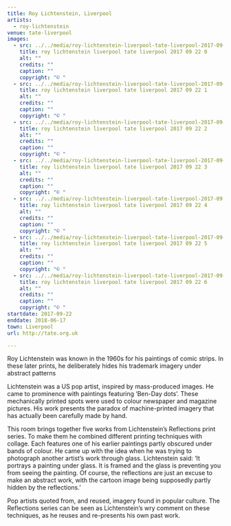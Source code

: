 ```yaml
---
title: Roy Lichtenstein, Liverpool
artists:
  - roy-lichtenstein
venue: tate-liverpool
images:
  - src: ../../media/roy-lichtenstein-liverpool-tate-liverpool-2017-09-22-0.webp
    title: roy lichtenstein liverpool tate liverpool 2017 09 22 0
    alt: ""
    credits: ""
    caption: ""
    copyright: "© "
  - src: ../../media/roy-lichtenstein-liverpool-tate-liverpool-2017-09-22-1.webp
    title: roy lichtenstein liverpool tate liverpool 2017 09 22 1
    alt: ""
    credits: ""
    caption: ""
    copyright: "© "
  - src: ../../media/roy-lichtenstein-liverpool-tate-liverpool-2017-09-22-2.webp
    title: roy lichtenstein liverpool tate liverpool 2017 09 22 2
    alt: ""
    credits: ""
    caption: ""
    copyright: "© "
  - src: ../../media/roy-lichtenstein-liverpool-tate-liverpool-2017-09-22-3.webp
    title: roy lichtenstein liverpool tate liverpool 2017 09 22 3
    alt: ""
    credits: ""
    caption: ""
    copyright: "© "
  - src: ../../media/roy-lichtenstein-liverpool-tate-liverpool-2017-09-22-4.webp
    title: roy lichtenstein liverpool tate liverpool 2017 09 22 4
    alt: ""
    credits: ""
    caption: ""
    copyright: "© "
  - src: ../../media/roy-lichtenstein-liverpool-tate-liverpool-2017-09-22-5.webp
    title: roy lichtenstein liverpool tate liverpool 2017 09 22 5
    alt: ""
    credits: ""
    caption: ""
    copyright: "© "
  - src: ../../media/roy-lichtenstein-liverpool-tate-liverpool-2017-09-22-6.webp
    title: roy lichtenstein liverpool tate liverpool 2017 09 22 6
    alt: ""
    credits: ""
    caption: ""
    copyright: "© "
startdate: 2017-09-22
enddate: 2018-06-17
town: Liverpool
url: http://tate.org.uk

---
```


Roy Lichtenstein was known in the 1960s for his paintings of comic strips. In these later prints, he deliberately hides his trademark imagery under abstract patterns

Lichtenstein was a US pop artist, inspired by mass-produced images. He came to prominence with paintings featuring ‘Ben-Day dots’. These mechanically printed spots were used to colour newspaper and magazine pictures. His work presents the paradox of machine-printed imagery that has actually been carefully made by hand.

This room brings together five works from Lichtenstein’s Reflections print series. To make them he combined different printing techniques with collage. Each features one of his earlier paintings partly obscured under bands of colour. He came up with the idea when he was trying to photograph another artist’s work through glass. Lichtenstein said: ‘It portrays a painting under glass. It is framed and the glass is preventing you from seeing the painting. Of course, the reflections are just an excuse to make an abstract work, with the cartoon image being supposedly partly hidden by the reflections.’

Pop artists quoted from, and reused, imagery found in popular culture. The Reflections series can be seen as Lichtenstein’s wry comment on these techniques, as he reuses and re-presents his own past work.
